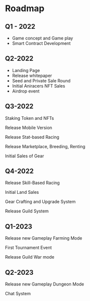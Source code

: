 # Roadmap

## Q1 - 2022

* Game concept and Game play
* Smart Contract Development

## Q2-2022

* Landing Page
* Release whitepaper
* Seed and Private Sale Round
* Initial Aniracers NFT Sales
* Airdrop event

## Q3-2022

Staking Token and NFTs

Release Mobile Version

Release Stat-based Racing

Release Marketplace, Breeding, Renting

Initial Sales of Gear

## Q4-2022

Release Skill-Based Racing

Initial Land Sales

Gear Crafting and Upgrade System

Release Guild System

## Q1-2023

Release new Gameplay Farming Mode

First Tournament Event

Release Guild War mode

## Q2-2023

Release new Gameplay Dungeon Mode

Chat System
